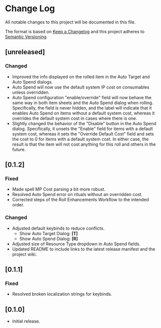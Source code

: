 # Change Log
All notable changes to this project will be documented in this file.
 
The format is based on [Keep a Changelog](http://keepachangelog.com/)
and this project adheres to [Semantic Versioning](http://semver.org/).

## [unreleased]

### Changed

* Improved the info displayed on the rolled item in the Auto Target and Auto Spend dialogs.
* Auto Spend will now use the default system IP cost on consumables unless overridden.
* Auto Spend configuration "enable/override" field will now behave the same way in both item sheets and the Auto Spend dialog when rolling. Specifically, the field is never hidden, and the label will indicate that it enables Auto Spend on items without a default system cost, whereas it overrides the default system cost in cases where there is one.
* Slightly changed the behavior of the "Disable" button in the Auto Spend dialog. Specifically, it unsets the "Enable" field for items with a default system cost, whereas it sets the "Override Default Cost" field and sets the cost to 0 for items with a default system cost. In either case, the result is that the item will not cost anything for this roll and others in the future.

## [0.1.2]

### Fixed

* Made spell MP Cost parsing a bit more robust.
* Resolved Auto Spend error on rituals without an overridden cost.
* Corrected steps of the Roll Enhancements Workflow to the intended order.

### Changed

* Adjusted default keybinds to reduce conflicts.
  * Show Auto Target Dialog: **[T]**
  * Show Auto Spend Dialog: **[R]**
* Adjusted size of Resource Type dropdown in Auto Spend fields.
* Updated README to include links to the latest release manifest and the project wiki.

## [0.1.1]
 
### Fixed
 
* Resolved broken localization strings for keybinds.
 
## [0.1.0]

* Initial release.